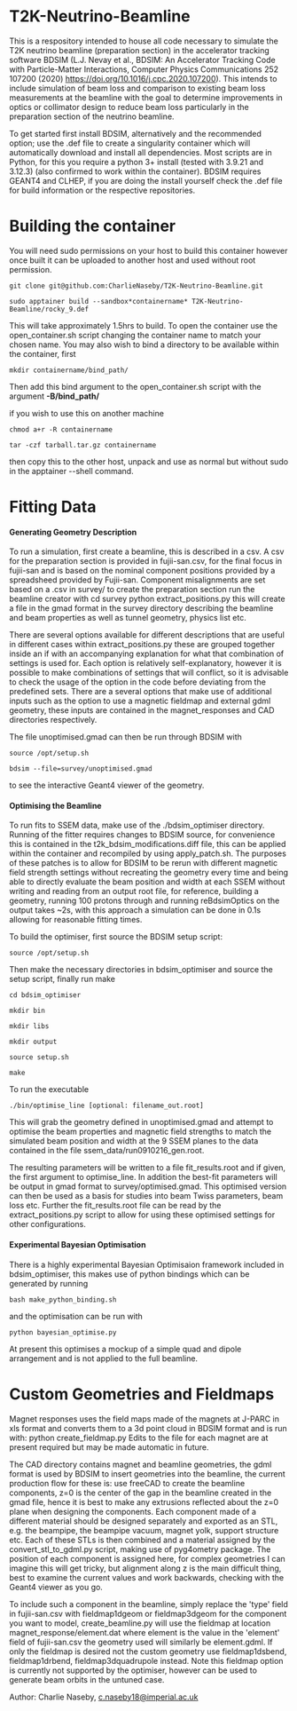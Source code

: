 # T2K-Neutrino-Beamline

This is a respository intended to house all code necessary to simulate the T2K neutrino beamline (preparation section) in the accelerator tracking software BDSIM (L.J. Nevay et al., BDSIM: An Accelerator Tracking Code with Particle-Matter Interactions, Computer Physics Communications 252 107200 (2020) https://doi.org/10.1016/j.cpc.2020.107200). This intends to include simulation of beam loss and comparison to existing beam loss measurements at the beamline with the goal to determine improvements in optics or collimator design to reduce beam loss particularly in the preparation section of the neutrino beamline.

To get started first install BDSIM, alternatively and the recommended option; use the .def file to create a singularity container which will automatically download and install all dependencies. Most scripts are in Python, for this you require a python 3+ install (tested with 3.9.21 and 3.12.3) (also confirmed to work within the container). BDSIM requires GEANT4 and CLHEP, if you are doing the install yourself check the .def file for build information or the respective repositories.

# **Building the container**

You will need sudo permissions on your host to build this container however once built it can be uploaded to another host and used without root permission.

    git clone git@github.com:CharlieNaseby/T2K-Neutrino-Beamline.git

    sudo apptainer build --sandbox*containername* T2K-Neutrino-Beamline/rocky_9.def

This will take approximately 1.5hrs to build. To open the container use the open_container.sh script changing the container name to match your chosen name. You may also wish to bind a directory to be available within the container, first

    mkdir containername/bind_path/

Then add this bind argument to the open_container.sh script with the argument **-B/bind_path/**

if you wish to use this on another machine 

    chmod a+r -R containername

    tar -czf tarball.tar.gz containername

then copy this to the other host, unpack and use as normal but without sudo in the apptainer --shell command.

# Fitting Data

#### Generating Geometry Description

To run a simulation, first create a beamline, this is described in a csv. A csv for the preparation section is provided in fujii-san.csv, for the final focus in fujii-san and is based on the nominal component positions provided by a spreadsheed provided by Fujii-san. Component misalignments are set based on a .csv in survey/ to create the preparation section run the beamline creator with
    cd survey
    python extract_positions.py
this will create a file in the gmad format in the survey directory describing the beamline and beam properties as well as tunnel geometry, physics list etc. 

There are several options available for different descriptions that are useful in different cases within extract_positions.py these are grouped together inside an if with an accompanying explanation for what that combination of settings is used for. Each option is relatively self-explanatory, however it is possible to make combinations of settings that will conflict, so it is advisable to check the usage of the option in the code before deviating from the predefined sets. There are a several options that make use of additional inputs such as the option to use a magnetic fieldmap and external gdml geometry, these inputs are contained in the magnet_responses and CAD directories respectively.

The file unoptimised.gmad can then be run through BDSIM with

    source /opt/setup.sh

    bdsim --file=survey/unoptimised.gmad
to see the interactive Geant4 viewer of the geometry.

#### Optimising the Beamline

To run fits to SSEM data, make use of the ./bdsim_optimiser directory. Running of the fitter requires changes to BDSIM source, for convenience this is contained in the t2k_bdsim_modifications.diff file, this can be applied within the container and recompiled by using apply_patch.sh. The purposes of these patches is to allow for BDSIM to be rerun with different magnetic field strength settings without recreating the geometry every time and being able to directly evaluate the beam position and width at each SSEM without writing and reading from an output root file, for reference, building a geometry, running 100 protons through and running reBdsimOptics on the output takes ~2s, with this approach a simulation can be done in 0.1s allowing for reasonable fitting times.

To build the optimiser, first source the BDSIM setup script:

    source /opt/setup.sh

Then make the necessary directories in bdsim_optimiser and source the setup script, finally run make

    cd bdsim_optimiser

    mkdir bin

    mkdir libs

    mkdir output

    source setup.sh

    make

To run the executable 

    ./bin/optimise_line [optional: filename_out.root]

This will grab the geometry defined in unoptimised.gmad and attempt to optimise the beam properties and magnetic field strengths to match the simulated beam position and width at the 9 SSEM planes to the data contained in the file ssem_data/run0910216_gen.root.

The resulting parameters will be written to a file fit_results.root and if given, the first argument to optimise_line. In addition the best-fit parameters will be output in gmad format to survey/optimised.gmad. This optimised version can then be used as a basis for studies into beam Twiss parameters, beam loss etc. Further the fit_results.root file can be read by the extract_positions.py script to allow for using these optimised settings for other configurations.

#### Experimental Bayesian Optimisation

There is a highly experimental Bayesian Optimisaion framework included in bdsim_optimiser, this makes use of python bindings which can be generated by running

    bash make_python_binding.sh

and the optimisation can be run with 

    python bayesian_optimise.py

At present this optimises a mockup of a simple quad and dipole arrangement and is not applied to the full beamline.

# Custom Geometries and Fieldmaps

Magnet responses uses the field maps made of the magnets at J-PARC in xls format and converts them to a 3d point cloud in BDSIM format and is run with:
    python create_fieldmap.py
Edits to the file for each magnet are at present required but may be made automatic in future.

The CAD directory contains magnet and beamline geometries, the gdml format is used by BDSIM to insert geometries into the beamline, the current production flow for these is: use freeCAD to create the beamline components, z=0 is the center of the gap in the beamline created in the gmad file, hence it is best to make any extrusions reflected about the z=0 plane when designing the components. Each component made of a different material should be designed separately and exported as an STL, e.g. the beampipe, the beampipe vacuum, magnet yolk, support structure etc. Each of these STLs is then combined and a material assigned by the convert_stl_to_gdml.py script, making use of pyg4ometry package. The position of each component is assigned here, for complex geometries I can imagine this will get tricky, but alignment along z is the main difficult thing, best to examine the current values and work backwards, checking with the Geant4 viewer as you go.

To include such a component in the beamline, simply replace the 'type' field in fujii-san.csv with fieldmap1dgeom or fieldmap3dgeom for the component you want to model, create_beamline.py will use the fieldmap at location magnet_response/element.dat where element is the value in the 'element' field of fujii-san.csv the geometry used will similarly be element.gdml. If only the fieldmap is desired not the custom geometry use fieldmap1dsbend, fieldmap1drbend, fieldmap3dquadrupole instead. Note this fieldmap option is currently not supported by the optimiser, however can be used to generate beam orbits in the untuned case.



Author:
Charlie Naseby, c.naseby18@imperial.ac.uk

